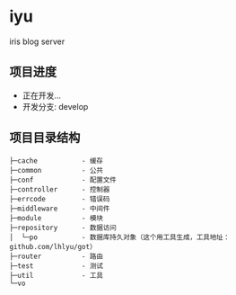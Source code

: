 # iyu
iris blog server

## 项目进度

- 正在开发...
- 开发分支: develop

## 项目目录结构

```
├─cache           - 缓存
├─common          - 公共
├─conf            - 配置文件
├─controller      - 控制器
├─errcode         - 错误码
├─middleware      - 中间件
├─module          - 模块
├─repository      - 数据访问
│  └─po           - 数据库持久对象（这个用工具生成，工具地址：github.com/lhlyu/got）
├─router          - 路由
├─test            - 测试
├─util            - 工具
└─vo              

```
